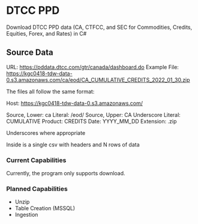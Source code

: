 # DTCC PPD
Download DTCC PPD data (CA, CTFCC, and SEC for Commodities, Credits, Equities, Forex, and Rates) in C#

## Source Data

URL: https://pddata.dtcc.com/gtr/canada/dashboard.do
Example File: https://kgc0418-tdw-data-0.s3.amazonaws.com/ca/eod/CA_CUMULATIVE_CREDITS_2022_01_30.zip

The files all follow the same format:

Host: https://kgc0418-tdw-data-0.s3.amazonaws.com/

Source, Lower: ca
Literal: /eod/
Source, Upper: CA
Underscore
Literal: CUMULATIVE
Product: CREDITS
Date: YYYY_MM_DD
Extension: .zip

Underscores where appropriate

Inside is a single csv with headers and N rows of data

### Current Capabilities

Currently, the program only supports download.  

### Planned Capabilities

* Unzip
* Table Creation (MSSQL)
* Ingestion
